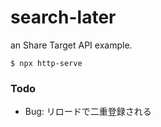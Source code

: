 # search-later

an Share Target API example.

```
$ npx http-serve
```

### Todo

- Bug: リロードで二重登録される
